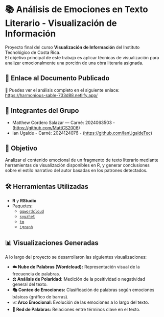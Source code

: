 # 📚 Análisis de Emociones en Texto Literario - Visualización de Información

Proyecto final del curso **Visualización de Información** del Instituto Tecnológico de Costa Rica.\
El objetivo principal de este trabajo es aplicar técnicas de visualización para analizar emocionalmente una porción de una obra literaria asignada.

## 🔗 Enlace al Documento Publicado

📄 Puedes ver el análisis completo en el siguiente enlace:\
<https://harmonious-sable-733d88.netlify.app/>

## 👥 Integrantes del Grupo

-   Matthew Cordero Salazar — Carné: 2024063503 - (<https://github.com/MattCS2006>)
-   Ian Ugalde - Carné: 2024124076 - (<https://github.com/IanUgaldeTec>)

## 🧠 Objetivo

Analizar el contenido emocional de un fragmento de texto literario mediante herramientas de visualización disponibles en R, y generar conclusiones sobre el estilo narrativo del autor basadas en los patrones detectados.

## 🛠️ Herramientas Utilizadas

-   **R** y **RStudio**
-   Paquetes:
    -   [`ggwordcloud`](https://cran.r-project.org/web/packages/ggwordcloud/index.html)
    -   [`syuzhet`](https://cran.r-project.org/web/packages/syuzhet/index.html)
    -   [`tm`](https://cran.r-project.org/web/packages/tm/index.html)
    -   [`igraph`](https://igraph.org/r/)

## 📊 Visualizaciones Generadas

A lo largo del proyecto se desarrollaron las siguientes visualizaciones:

-   **☁️ Nube de Palabras (Wordcloud):** Representación visual de la frecuencia de palabras.
-   **⚖️ Análisis de Polaridad:** Medición de la positividad o negatividad general del texto.
-   **🎭 Conteo de Emociones:** Clasificación de palabras según emociones básicas (gráfico de barras).
-   **📈 Arco Emocional:** Evolución de las emociones a lo largo del texto.
-   **🔗 Red de Palabras:** Relaciones entre términos clave en el texto.
